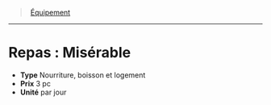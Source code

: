 ﻿---
!Equipment
Type: Nourriture, boisson et logement
Price: 3 pc
Unity: par jour
Id: equipment_hd.md#repas--misérable
ParentLink: equipment_hd.md#Équipement
Name: 'Repas : Misérable'
ParentName: Équipement
NameLevel: 1
---
> [Équipement](hd_equipment.md)

---

# Repas : Misérable

- **Type** Nourriture, boisson et logement
- **Prix** 3 pc
- **Unité** par jour

